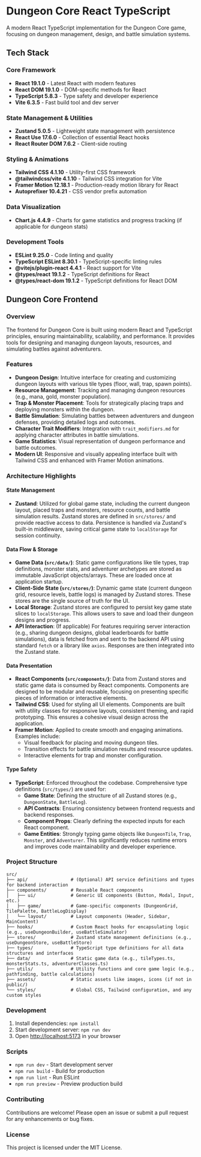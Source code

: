 # Dungeon Core React TypeScript

A modern React TypeScript implementation for the Dungeon Core game, focusing on dungeon management, design, and battle simulation systems.

## Tech Stack

### Core Framework
- **React 19.1.0** - Latest React with modern features
- **React DOM 19.1.0** - DOM-specific methods for React
- **TypeScript 5.8.3** - Type safety and developer experience
- **Vite 6.3.5** - Fast build tool and dev server

### State Management & Utilities
- **Zustand 5.0.5** - Lightweight state management with persistence
- **React Use 17.6.0** - Collection of essential React hooks
- **React Router DOM 7.6.2** - Client-side routing

### Styling & Animations
- **Tailwind CSS 4.1.10** - Utility-first CSS framework
- **@tailwindcss/vite 4.1.10** - Tailwind CSS integration for Vite
- **Framer Motion 12.18.1** - Production-ready motion library for React
- **Autoprefixer 10.4.21** - CSS vendor prefix automation

### Data Visualization
- **Chart.js 4.4.9** - Charts for game statistics and progress tracking (if applicable for dungeon stats)

### Development Tools
- **ESLint 9.25.0** - Code linting and quality
- **TypeScript ESLint 8.30.1** - TypeScript-specific linting rules
- **@vitejs/plugin-react 4.4.1** - React support for Vite
- **@types/react 19.1.2** - TypeScript definitions for React
- **@types/react-dom 19.1.2** - TypeScript definitions for React DOM

## Dungeon Core Frontend

### Overview
The frontend for Dungeon Core is built using modern React and TypeScript principles, ensuring maintainability, scalability, and performance. It provides tools for designing and managing dungeon layouts, resources, and simulating battles against adventurers.

### Features
- **Dungeon Design**: Intuitive interface for creating and customizing dungeon layouts with various tile types (floor, wall, trap, spawn points).
- **Resource Management**: Tracking and managing dungeon resources (e.g., mana, gold, monster population).
- **Trap & Monster Placement**: Tools for strategically placing traps and deploying monsters within the dungeon.
- **Battle Simulation**: Simulating battles between adventurers and dungeon defenses, providing detailed logs and outcomes.
- **Character Trait Modifiers**: Integration with `trait_modifiers.md` for applying character attributes in battle simulations.
- **Game Statistics**: Visual representation of dungeon performance and battle outcomes.
- **Modern UI**: Responsive and visually appealing interface built with Tailwind CSS and enhanced with Framer Motion animations.

### Architecture Highlights

#### State Management
- **Zustand**: Utilized for global game state, including the current dungeon layout, placed traps and monsters, resource counts, and battle simulation results. Zustand stores are defined in `src/stores/` and provide reactive access to data. Persistence is handled via Zustand's built-in middleware, saving critical game state to `localStorage` for session continuity.

#### Data Flow & Storage
- **Game Data (`src/data/`)**: Static game configurations like tile types, trap definitions, monster stats, and adventurer archetypes are stored as immutable JavaScript objects/arrays. These are loaded once at application startup.
- **Client-Side State (`src/stores/`)**: Dynamic game state (current dungeon grid, resource levels, battle logs) is managed by Zustand stores. These stores are the single source of truth for the UI.
- **Local Storage**: Zustand stores are configured to persist key game state slices to `localStorage`. This allows users to save and load their dungeon designs and progress.
- **API Interaction**: (If applicable) For features requiring server interaction (e.g., sharing dungeon designs, global leaderboards for battle simulations), data is fetched from and sent to the backend API using standard `fetch` or a library like `axios`. Responses are then integrated into the Zustand state.

#### Data Presentation
- **React Components (`src/components/`)**: Data from Zustand stores and static game data is consumed by React components. Components are designed to be modular and reusable, focusing on presenting specific pieces of information or interactive elements.
- **Tailwind CSS**: Used for styling all UI elements. Components are built with utility classes for responsive layouts, consistent theming, and rapid prototyping. This ensures a cohesive visual design across the application.
- **Framer Motion**: Applied to create smooth and engaging animations. Examples include:
    - Visual feedback for placing and moving dungeon tiles.
    - Transition effects for battle simulation results and resource updates.
    - Interactive elements for trap and monster configuration.

#### Type Safety
- **TypeScript**: Enforced throughout the codebase. Comprehensive type definitions (`src/types/`) are used for:
    - **Game State**: Defining the structure of all Zustand stores (e.g., `DungeonState`, `BattleLog`).
    - **API Contracts**: Ensuring consistency between frontend requests and backend responses.
    - **Component Props**: Clearly defining the expected inputs for each React component.
    - **Game Entities**: Strongly typing game objects like `DungeonTile`, `Trap`, `Monster`, and `Adventurer`.
This significantly reduces runtime errors and improves code maintainability and developer experience.

### Project Structure
```
src/
├── api/                # (Optional) API service definitions and types for backend interaction
├── components/         # Reusable React components
│   ├── ui/             # Generic UI components (Button, Modal, Input, etc.)
│   ├── game/           # Game-specific components (DungeonGrid, TilePalette, BattleLogDisplay)
│   └── layout/         # Layout components (Header, Sidebar, MainContent)
├── hooks/              # Custom React hooks for encapsulating logic (e.g., useDungeonBuilder, useBattleSimulator)
├── stores/             # Zustand state management definitions (e.g., useDungeonStore, useBattleStore)
├── types/              # TypeScript type definitions for all data structures and interfaces
├── data/               # Static game data (e.g., tileTypes.ts, monsterStats.ts, adventurerClasses.ts)
├── utils/              # Utility functions and core game logic (e.g., pathfinding, battle calculations)
├── assets/             # Static assets like images, icons (if not in public/)
└── styles/             # Global CSS, Tailwind configuration, and any custom styles
```

### Development
1. Install dependencies: `npm install`
2. Start development server: `npm run dev`
3. Open [http://localhost:5173](http://localhost:5173) in your browser

### Scripts
- `npm run dev` - Start development server
- `npm run build` - Build for production
- `npm run lint` - Run ESLint
- `npm run preview` - Preview production build

### Contributing
Contributions are welcome! Please open an issue or submit a pull request for any enhancements or bug fixes.

### License
This project is licensed under the MIT License.